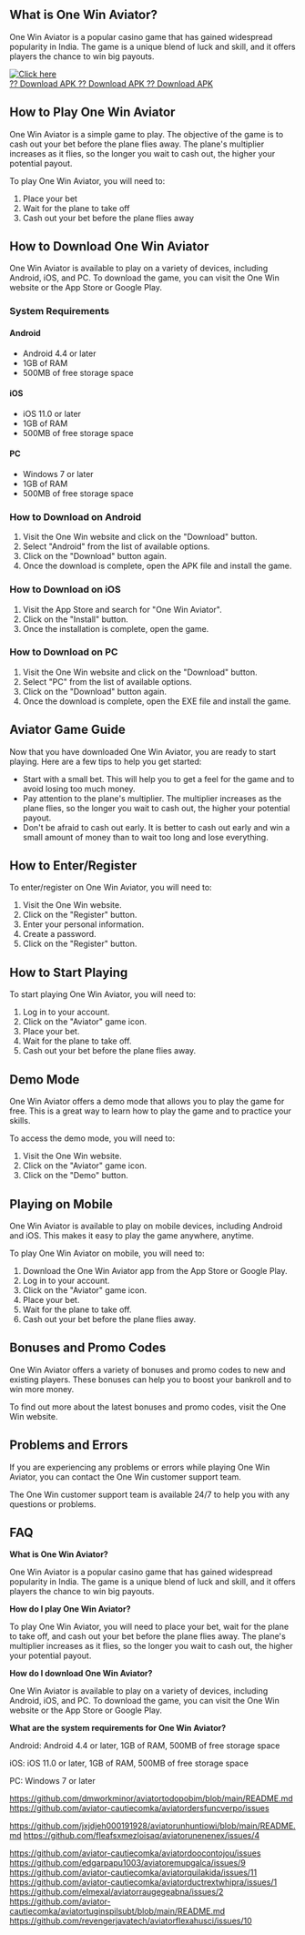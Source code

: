 ## What is One Win Aviator?

One Win Aviator is a popular casino game that has gained widespread
popularity in India. The game is a unique blend of luck and skill, and
it offers players the chance to win big payouts.

[![Click
here](https://readscoops.com/wp-content/uploads/2023/03/Readscoop-aviator-1-1.jpg)](https://traff.sbs/deff)\
[?? Download APK ?? Download APK ?? Download
APK](https://traff.sbs/deff)

## How to Play One Win Aviator

One Win Aviator is a simple game to play. The objective of the game is
to cash out your bet before the plane flies away. The plane\'s
multiplier increases as it flies, so the longer you wait to cash out,
the higher your potential payout.

To play One Win Aviator, you will need to:

1.  Place your bet
2.  Wait for the plane to take off
3.  Cash out your bet before the plane flies away

## How to Download One Win Aviator

One Win Aviator is available to play on a variety of devices, including
Android, iOS, and PC. To download the game, you can visit the One Win
website or the App Store or Google Play.

### System Requirements

#### Android

-   Android 4.4 or later
-   1GB of RAM
-   500MB of free storage space

#### iOS

-   iOS 11.0 or later
-   1GB of RAM
-   500MB of free storage space

#### PC

-   Windows 7 or later
-   1GB of RAM
-   500MB of free storage space

### How to Download on Android

1.  Visit the One Win website and click on the "Download" button.
2.  Select "Android" from the list of available options.
3.  Click on the "Download" button again.
4.  Once the download is complete, open the APK file and install the
    game.

### How to Download on iOS

1.  Visit the App Store and search for "One Win Aviator".
2.  Click on the "Install" button.
3.  Once the installation is complete, open the game.

### How to Download on PC

1.  Visit the One Win website and click on the "Download" button.
2.  Select "PC" from the list of available options.
3.  Click on the "Download" button again.
4.  Once the download is complete, open the EXE file and install the
    game.

## Aviator Game Guide

Now that you have downloaded One Win Aviator, you are ready to start
playing. Here are a few tips to help you get started:

-   Start with a small bet. This will help you to get a feel for the
    game and to avoid losing too much money.
-   Pay attention to the plane\'s multiplier. The multiplier increases
    as the plane flies, so the longer you wait to cash out, the higher
    your potential payout.
-   Don\'t be afraid to cash out early. It is better to cash out early
    and win a small amount of money than to wait too long and lose
    everything.

## How to Enter/Register

To enter/register on One Win Aviator, you will need to:

1.  Visit the One Win website.
2.  Click on the "Register" button.
3.  Enter your personal information.
4.  Create a password.
5.  Click on the "Register" button.

## How to Start Playing

To start playing One Win Aviator, you will need to:

1.  Log in to your account.
2.  Click on the "Aviator" game icon.
3.  Place your bet.
4.  Wait for the plane to take off.
5.  Cash out your bet before the plane flies away.

## Demo Mode

One Win Aviator offers a demo mode that allows you to play the game for
free. This is a great way to learn how to play the game and to practice
your skills.

To access the demo mode, you will need to:

1.  Visit the One Win website.
2.  Click on the "Aviator" game icon.
3.  Click on the "Demo" button.

## Playing on Mobile

One Win Aviator is available to play on mobile devices, including
Android and iOS. This makes it easy to play the game anywhere, anytime.

To play One Win Aviator on mobile, you will need to:

1.  Download the One Win Aviator app from the App Store or Google Play.
2.  Log in to your account.
3.  Click on the "Aviator" game icon.
4.  Place your bet.
5.  Wait for the plane to take off.
6.  Cash out your bet before the plane flies away.

## Bonuses and Promo Codes

One Win Aviator offers a variety of bonuses and promo codes to new and
existing players. These bonuses can help you to boost your bankroll and
to win more money.

To find out more about the latest bonuses and promo codes, visit the One
Win website.

## Problems and Errors

If you are experiencing any problems or errors while playing One Win
Aviator, you can contact the One Win customer support team.

The One Win customer support team is available 24/7 to help you with any
questions or problems.

## FAQ

**What is One Win Aviator?**

One Win Aviator is a popular casino game that has gained widespread
popularity in India. The game is a unique blend of luck and skill, and
it offers players the chance to win big payouts.

**How do I play One Win Aviator?**

To play One Win Aviator, you will need to place your bet, wait for the
plane to take off, and cash out your bet before the plane flies away.
The plane\'s multiplier increases as it flies, so the longer you wait to
cash out, the higher your potential payout.

**How do I download One Win Aviator?**

One Win Aviator is available to play on a variety of devices, including
Android, iOS, and PC. To download the game, you can visit the One Win
website or the App Store or Google Play.

**What are the system requirements for One Win Aviator?**

Android: Android 4.4 or later, 1GB of RAM, 500MB of free storage space

iOS: iOS 11.0 or later, 1GB of RAM, 500MB of free storage space

PC: Windows 7 or later

https://github.com/dmworkminor/aviatortodopobim/blob/main/README.md
https://github.com/aviator-cautiecomka/aviatordersfuncverpo/issues


https://github.com/jxjdjeh000191928/aviatorunhuntiowi/blob/main/README.md
https://github.com/fleafsxmezloisaq/aviatorunenenex/issues/4

https://github.com/aviator-cautiecomka/aviatordoocontojou/issues
https://github.com/edgarpapu1003/aviatoremupgalca/issues/9
https://github.com/aviator-cautiecomka/aviatorquilakida/issues/11
https://github.com/aviator-cautiecomka/aviatorductrextwhipra/issues/1
https://github.com/elmexal/aviatorraugegeabna/issues/2
https://github.com/aviator-cautiecomka/aviatortuginspilsubt/blob/main/README.md
https://github.com/revengerjavatech/aviatorflexahusci/issues/10
